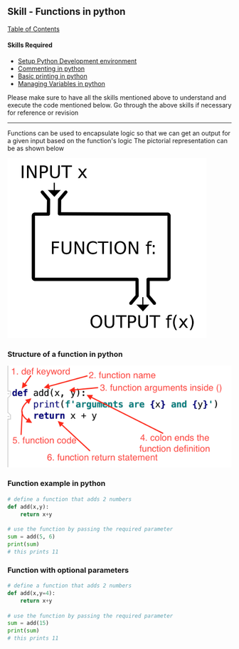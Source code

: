 ## Skill - Functions in python
[Table of Contents](https://nagasudhir.blogspot.com/2020/04/taming-python-table-of-contents.html)

#### Skills Required
* [Setup Python Development environment](https://nagasudhir.blogspot.com/2020/04/setup-python-development-environment_14.html)
* [Commenting in python](https://nagasudhir.blogspot.com/2020/04/comments-in-python.html)
* [Basic printing in python](https://nagasudhir.blogspot.com/2020/04/basic-printing-in-python.html)
* [Managing Variables in python](https://nagasudhir.blogspot.com/2020/04/managing-variables-in-python.html)

Please make sure to have all the skills mentioned above to understand and execute the code mentioned below. Go through the above skills if necessary for reference or revision

<hr/>

Functions can be used to encapsulate logic so that we can get an output for a given input based on the function's logic
The  pictorial representation can be as shown below

![function_illustration](https://raw.githubusercontent.com/nagasudhirpulla/taming_python/master/blog/skills/assets/img/function_illustration.png)

### Structure of a function in python
![python_function](https://github.com/nagasudhirpulla/taming_python/raw/master/blog/skills/assets/img/python_function.png)

### Function example in python
```python
# define a function that adds 2 numbers
def add(x,y):
    return x+y

# use the function by passing the required parameter
sum = add(5, 6)
print(sum)
# this prints 11
```

### Function with optional parameters
```python
# define a function that adds 2 numbers
def add(x,y=4):
    return x+y

# use the function by passing the required parameter
sum = add(15)
print(sum)
# this prints 11
```
<!--stackedit_data:
eyJwcm9wZXJ0aWVzIjoidGl0bGU6IEZ1Y250aW9ucyBpbiBweX
Rob25cbmF1dGhvcjogTmFnYXN1ZGhpciBQdWxsYVxuZGF0ZTog
JzIwMjAtMDUtMjMnXG50YWdzOiAnbGVhcm5pbmcsIHB5dGhvbi
wgdGFtaW5nX3B5dGhvbl9za2lsbCdcbmNhdGVnb3JpZXM6IHRh
bWluZ19weXRob25fc2tpbGxcbiIsImhpc3RvcnkiOlsxNDUxMD
gyODU2XX0=
-->
